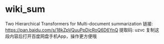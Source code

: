 # wiki_sum
Two Hierarchical Transformers for Multi-document summarization
链接: https://pan.baidu.com/s/18kZpVQuuPpDjcRoQ6D6YnQ 提取码: uzvc 复制这段内容后打开百度网盘手机App，操作更方便哦
